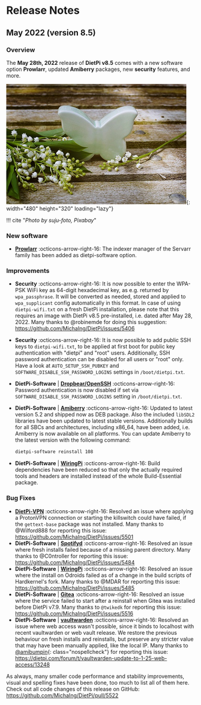 # Release Notes

## May 2022 (version 8.5)

### Overview

The **May 28th, 2022** release of **DietPi v8.5** comes with a new software option **Prowlarr**, updated **Amiberry** packages, new **security** features, and more.

![daisy flowers](../assets/images/dietpi-release-v8_5.jpg){: width="480" height="320" loading="lazy"}

!!! cite "_Photo by suju-foto, Pixabay_"

### New software

- [**Prowlarr**](../software/bittorrent.md#prowlarr) :octicons-arrow-right-16: The indexer manager of the Servarr family has been added as dietpi-software option.

### Improvements

- **Security** :octicons-arrow-right-16: It is now possible to enter the WPA-PSK WiFi key as 64-digit hexadecimal key, as e.g. returned by `wpa_passphrase`. It will be converted as needed, stored and applied to `wpa_supplicant` config automatically in this format. In case of using `dietpi-wifi.txt` on a fresh DietPi installation, please note that this requires an image with DietPi v8.5 pre-installed, i.e. dated after May 28, 2022. Many thanks to @robinemde for doing this suggestion: <https://github.com/MichaIng/DietPi/issues/5406>
- **Security** :octicons-arrow-right-16: It is now possible to add public SSH keys to `dietpi-wifi.txt`, to be applied at first boot for public key authentication with "dietpi" and "root" users. Additionally, SSH password authentication can be disabled for all users or "root" only. Have a look at `AUTO_SETUP_SSH_PUBKEY` and `SOFTWARE_DISABLE_SSH_PASSWORD_LOGINS` settings in `/boot/dietpi.txt`.
- **DietPi-Software** | [**Dropbear/OpenSSH**](../software/ssh.md) :octicons-arrow-right-16: Password authentication is now disabled if set via `SOFTWARE_DISABLE_SSH_PASSWORD_LOGINS` setting in `/boot/dietpi.txt`.
- **DietPi-Software** | [**Amiberry**](../software/gaming.md#amiberry) :octicons-arrow-right-16: Updated to latest version 5.2 and shipped now as DEB package. Also the included `libSDL2` libraries have been updated to latest stable versions. Additionally builds for all SBCs and architectures, including x86_64, have been added, i.e. Amiberry is now available on all platforms. You can update Amiberry to the latest version with the following command:

    ```sh
    dietpi-software reinstall 108
    ```

- **DietPi-Software** | [**WiringPi**](../software/hardware_projects.md#wiringpi) :octicons-arrow-right-16: Build dependencies have been reduced so that only the actually required tools and headers are installed instead of the whole Build-Essential package.

### Bug Fixes

- [**DietPi-VPN**](../dietpi_tools.md#dietpi-vpn) :octicons-arrow-right-16: Resolved an issue where applying a ProtonVPN connection or starting the killswitch could have failed, if the `gettext-base` package was not installed. Many thanks to @Wilford888 for reporting this issue: <https://github.com/MichaIng/DietPi/issues/5501>
- **DietPi-Software** | [**Spotifyd**](../software/media.md#spotifyd) :octicons-arrow-right-16: Resolved an issue where fresh installs failed because of a missing parent directory. Many thanks to @C0ntroller for reporting this issue: <https://github.com/MichaIng/DietPi/issues/5484>
- **DietPi-Software** | [**WiringPi**](../software/hardware_projects.md#wiringpi) :octicons-arrow-right-16: Resolved an issue where the install on Odroids failed as of a change in the build scripts of Hardkernel's fork. Many thanks to @MDAR for reporting this issue: <https://github.com/MichaIng/DietPi/issues/5485>
- **DietPi-Software** | [**Gitea**](../software/cloud.md#gitea) :octicons-arrow-right-16: Resolved an issue where the service failed to start after a reinstall when Gitea was installed before DietPi v7.9. Many thanks to `@twikedk` for reporting this issue: <https://github.com/MichaIng/DietPi/issues/5516>
- **DietPi-Software** | [**vaultwarden**](../software/cloud.md#vaultwarden) :octicons-arrow-right-16: Resolved an issue where web access wasn't possible, since it binds to localhost with recent vaultwarden or web vault release. We restore the previous behaviour on fresh installs and reinstalls, but preserve any stricter value that may have been manually applied, like the local IP. Many thanks to [@amibumpin](https://dietpi.com/forum/u/amibumpin/summary){: class="nospellcheck"} for reporting this issue: <https://dietpi.com/forum/t/vaultwarden-update-to-1-25-web-access/13248>

As always, many smaller code performance and stability improvements, visual and spelling fixes have been done, too much to list all of them here. Check out all code changes of this release on GitHub: <https://github.com/MichaIng/DietPi/pull/5522>
